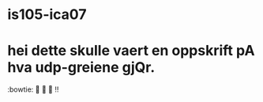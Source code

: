 
# is105-ica07
# hei dette skulle vaert en oppskrift pA hva udp-greiene gjQr.
 :bowtie:
:100: :100: :100: :bangbang:

